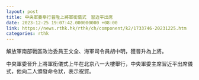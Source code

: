 ```yaml
---
layout: post
title: 中央軍委舉行晉陞上將軍銜儀式　習近平出席
date: 2023-12-25 19:07:42.000000000 +08:00
link: https://news.rthk.hk/rthk/ch/component/k2/1733746-20231225.htm
categories: rthk
---
```


解放軍南部戰區政治委員王文全、海軍司令員胡中明，獲晉升為上將。

中央軍委晉升上將軍銜儀式上午在北京八一大樓舉行，中央軍委主席習近平出席儀式，他向二人頒發命令狀，表示祝賀。
